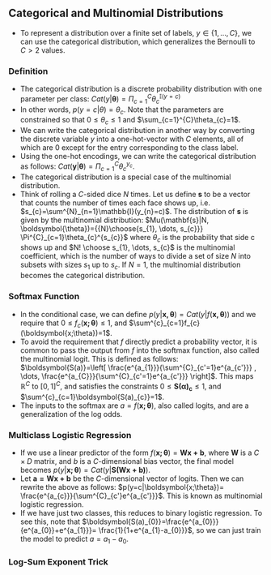 ## Categorical and Multinomial Distributions
- To represent a distribution over a finite set of labels, $y \in \{1, \dots,C\}$, we can use the categorical distribution, which generalizes the Bernoulli to $C>2$ values. 
### Definition
- The categorical distribution is a discrete probability distribution with one parameter per class: $Cat(y|\boldsymbol{\theta})=\Pi^{C}_{c=1}\theta_{c}^{\mathbb{I}(y=c)}$
- In other words, $p(y=c|\theta)=\theta_{c}$. Note that the parameters are constrained so that $0\leq \theta_{c}\leq 1$ and $\sum_{c=1}^{C}\theta_{c}=1$. 
- We can write the categorical distribution in another way by converting the discrete variable $y$ into a one-hot-vector with $C$ elements, all of which are 0 except for the entry corresponding to the class label. 
- Using the one-hot encodings, we can write the categorical distribution as follows: $Cat(\boldsymbol{y}|\boldsymbol{\theta})=\Pi^{C}_{c=1}\theta_{c}^{y_{c}}$.
- The categorical distribution is a special case of the multinomial distribution. 
- Think of rolling a $C$-sided dice $N$ times. Let us define $\boldsymbol{s}$ to be a vector that counts the number of times each face shows up, i.e. $s_{c}=\sum^{N}_{n=1}\mathbb{I}(y_{n}=c)$. The distribution of $\mathbf{s}$ is given by the multinomial distribution: $Mu(\mathbf{s}|N, \boldsymbol{\theta})={{N}\choose{s_{1}, \dots, s_{c}}} \Pi^{C}_{c=1}\theta_{c}^{s_{c}}$ where $\theta_{c}$ is the probability that side c shows up and $N! \choose s_{1}, \dots, s_{c}$ is the multinomial coefficient, which is the number of ways to divide a set of size $N$ into subsets with sizes $s_{1}$ up to $s_{c}$. If $N=1$, the multinomial distribution becomes the categorical distribution. 
### Softmax Function
- In the conditional case, we can define $p(y|\boldsymbol{x,\theta})=Cat(y|f(\boldsymbol{x,\theta}))$ and we require that $0 \leq f_{c}(\boldsymbol{x; \theta})\leq 1$, and $\sum^{c}_{c=1}f_{c}(\boldsymbol{x;\theta})=1$. 
- To avoid the requirement that $f$ directly predict a probability vector, it is common to pass the output from $f$ into the softmax function, also called the multinomial logit. This is defined as follows: $\boldsymbol{S(a)}=\left[ \frac{e^{a_{1}}}{\sum^{C}_{c'=1}e^{a_{c'}}} , \dots, \frac{e^{a_{C}}}{\sum^{C}_{c'=1}e^{a_{c'}}} \right]$. This maps $\mathbb{R}^{C}$ to $[0,1]^{C}$, and satisfies the constraints $0 \leq \boldsymbol{S(\alpha)_{c}}\leq 1$, and $\sum^{c}_{c=1}\boldsymbol{S(a)_{c}}=1$. 
- The inputs to the softmax are $a=f(\boldsymbol{x;\theta})$, also called logits, and are a generalization of the log odds. 
### Multiclass Logistic Regression
- If we use a linear predictor of the form $f(\boldsymbol{x;\theta})= \boldsymbol{Wx+b}$, where $\boldsymbol W$ is a $C\times D$ matrix, and $b$ is a $C$-dimensional bias vector, the final model becomes $p(y|\boldsymbol{x; \theta})= Cat(y|\boldsymbol{S(Wx+b)})$. 
- Let $\boldsymbol{a=Wx+b}$ be the $C$-dimensional vector of logits. Then we can rewrite the above as follows: $p(y=c|\boldsymbol{x;\theta})= \frac{e^{a_{c}}}{\sum^{C}_{c'}e^{a_{c'}}}$. This is known as multinomial logistic regression. 
- If we have just two classes, this reduces to binary logistic regression. To see this, note that $\boldsymbol{S(a)_{0}}=\frac{e^{a_{0}}}{e^{a_{0}}+e^{a_{1}}}= \frac{1}{1+e^{a_{1}-a_{0}}}$, so we can just train the model to predict $a=a_{1}-a_{0}$. 
### Log-Sum Exponent Trick